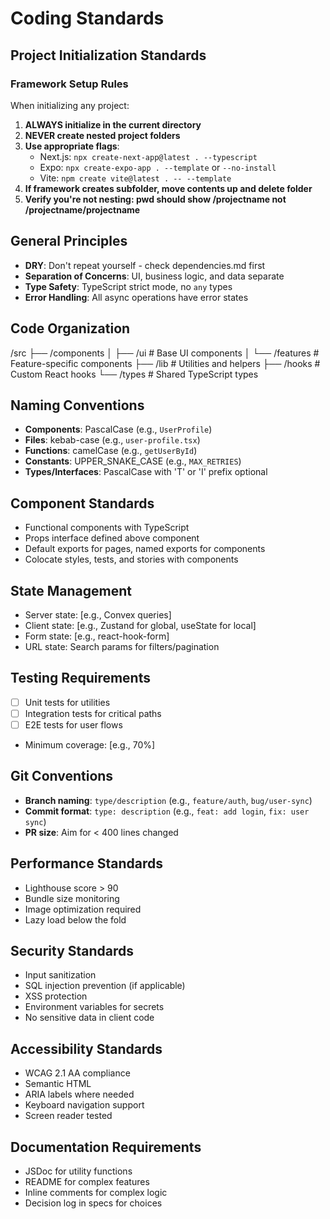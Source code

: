 # Coding Standards

## Project Initialization Standards

### Framework Setup Rules
When initializing any project:
1. **ALWAYS initialize in the current directory**
2. **NEVER create nested project folders**
3. **Use appropriate flags**:
   - Next.js: `npx create-next-app@latest . --typescript`
   - Expo: `npx create-expo-app . --template` or `--no-install`
   - Vite: `npm create vite@latest . -- --template`
4. **If framework creates subfolder, move contents up and delete folder**
5. **Verify you're not nesting: pwd should show /projectname not /projectname/projectname**

## General Principles
- **DRY**: Don't repeat yourself - check dependencies.md first
- **Separation of Concerns**: UI, business logic, and data separate
- **Type Safety**: TypeScript strict mode, no `any` types
- **Error Handling**: All async operations have error states

## Code Organization
/src
├── /components
│   ├── /ui          # Base UI components
│   └── /features    # Feature-specific components
├── /lib             # Utilities and helpers
├── /hooks           # Custom React hooks
└── /types           # Shared TypeScript types

## Naming Conventions
- **Components**: PascalCase (e.g., `UserProfile`)
- **Files**: kebab-case (e.g., `user-profile.tsx`)
- **Functions**: camelCase (e.g., `getUserById`)
- **Constants**: UPPER_SNAKE_CASE (e.g., `MAX_RETRIES`)
- **Types/Interfaces**: PascalCase with 'T' or 'I' prefix optional

## Component Standards
- Functional components with TypeScript
- Props interface defined above component
- Default exports for pages, named exports for components
- Colocate styles, tests, and stories with components

## State Management
- Server state: [e.g., Convex queries]
- Client state: [e.g., Zustand for global, useState for local]
- Form state: [e.g., react-hook-form]
- URL state: Search params for filters/pagination

## Testing Requirements
- [ ] Unit tests for utilities
- [ ] Integration tests for critical paths
- [ ] E2E tests for user flows
- Minimum coverage: [e.g., 70%]

## Git Conventions
- **Branch naming**: `type/description` (e.g., `feature/auth`, `bug/user-sync`)
- **Commit format**: `type: description` (e.g., `feat: add login`, `fix: user sync`)
- **PR size**: Aim for < 400 lines changed

## Performance Standards
- Lighthouse score > 90
- Bundle size monitoring
- Image optimization required
- Lazy load below the fold

## Security Standards
- Input sanitization
- SQL injection prevention (if applicable)
- XSS protection
- Environment variables for secrets
- No sensitive data in client code

## Accessibility Standards
- WCAG 2.1 AA compliance
- Semantic HTML
- ARIA labels where needed
- Keyboard navigation support
- Screen reader tested

## Documentation Requirements
- JSDoc for utility functions
- README for complex features
- Inline comments for complex logic
- Decision log in specs for choices